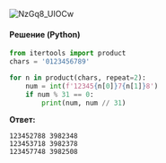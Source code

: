 ![NzGq8_UIOCw](https://user-images.githubusercontent.com/34346128/158030168-55e3a513-f31e-466b-a4be-d21943194a75.jpg)

#### Решение (Python)
```python
from itertools import product
chars = '0123456789'

for n in product(chars, repeat=2):
    num = int(f'12345{n[0]}7{n[1]}8')
    if num % 31 == 0:
        print(num, num // 31)
```

**Ответ:**
```
123452788 3982348
123453718 3982378
123457748 3982508
```
